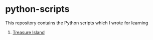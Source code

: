 # python-scripts
This repository contains the Python scripts which I wrote for learning 


1. [Treasure Island]()
